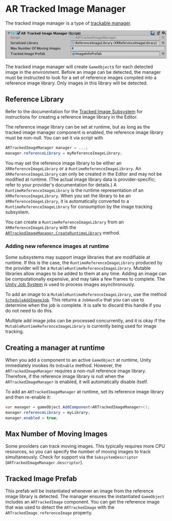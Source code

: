 # AR Tracked Image Manager

The tracked image manager is a type of [trackable manager](trackable-managers.md).

![alt text](images/ar-tracked-image-manager.png "AR Tracked Image Manager")

The tracked image manager will create `GameObject`s for each detected image in the environment. Before an image can be detected, the manager must be instructed to look for a set of reference images compiled into a reference image library. Only images in this library will be detected.

## Reference Library

Refer to the documentation for the [Tracked Image Subsystem](http://docs.unity3d.com/Packages/com.unity.xr.arsubsystems@latest?preview=1&subfolder=/manual/image-tracking.html) for instructions for creating a reference image library in the Editor.

The reference image library can be set at runtime, but as long as the tracked image manager component is enabled, the reference image library must be non-null. You can set it via script with

```csharp
ARTrackedImageManager manager = ...;
manager.referenceLibrary = myReferenceImageLibrary;
```

You may set the reference image library to be either an `XRReferenceImageLibrary` or a `RuntimeReferenceImageLibrary`. An `XRReferenceImageLibrary` can only be created in the Editor and may not be modified at runtime. (The actual image library data is provider-specific; refer to your provider's documentation for details.) A `RuntimeReferenceImageLibrary` is the runtime representation of an `XRReferenceImageLibrary`. When you set the library to be an `XRReferenceImageLibrary`, it is automatically converted to a `RuntimeReferenceImageLibrary` for consumption by the image tracking subsystem.

You can create a `RuntimeReferenceImageLibrary` from an `XRReferenceImageLibrary` with the [`ARTrackedImageManager.CreateRuntimeLibrary`](../api/UnityEngine.XR.ARFoundation.ARTrackedImageManager.html#UnityEngine_XR_ARFoundation_ARTrackedImageManager_CreateRuntimeLibrary_XRReferenceImageLibrary_) method.

### Adding new reference images at runtime

Some subsystems may support image libraries that are modifiable at runtime. If this is the case, the `RuntimeReferenceImageLibrary` produced by the provider will be a `MutableRuntimeReferenceImageLibrary`. Mutable libraries allow images to be added to them at any time. Adding an image can be computationally expensive, and may take a few frames to complete. The [Unity Job System](https://docs.unity3d.com/Manual/JobSystem.html) is used to process images asynchronously.

To add an image to a `MutableRuntimeReferenceImageLibrary`, use the method [`ScheduleAddImageJob`](../api/UnityEngine.XR.ARFoundation.MutableRuntimeReferenceImageLibraryExtensions.html#UnityEngine_XR_ARFoundation_MutableRuntimeReferenceImageLibraryExtensions_ScheduleAddImageJob_MutableRuntimeReferenceImageLibrary_Texture2D_System_String_System_Nullable_System_Single__JobHandle_). This returns a `JobHandle` that you can use to determine when the job is complete. It is safe to discard this handle if you do not need to do this.

Multiple add image jobs can be processed concurrently, and it is okay if the `MutableRuntimeReferenceImageLibrary` is currently being used for image tracking.

## Creating a manager at runtime

When you add a component to an active `GameObject` at runtime, Unity immediately invokes its `OnEnable` method. However, the `ARTrackedImageManager` requires a non-null reference image library. Therefore, if the reference image library is null when the `ARTrackedImageManager` is enabled, it will automatically disable itself.

To add an `ARTrackedImageManager` at runtime, set its reference image library and then re-enable it:

```csharp
var manager = gameObject.AddComponent<ARTrackedImageManager>();
manager.referenceLibrary = myLibrary;
manager.enabled = true;
```

## Max Number of Moving Images

Some providers can track moving images. This typically requires more CPU resources, so you can specify the number of moving images to track simultaneously. Check for support via the `SubsystemDescriptor` (`ARTrackedImageManager.descriptor`).

## Tracked Image Prefab

This prefab will be instantiated whenever an image from the reference image library is detected. The manager ensures the instantiated `GameObject` includes an `ARTrackedImage` component. You can get the reference image that was used to detect the `ARTrackedImage` with the `ARTrackedImage.referenceImage` property.
